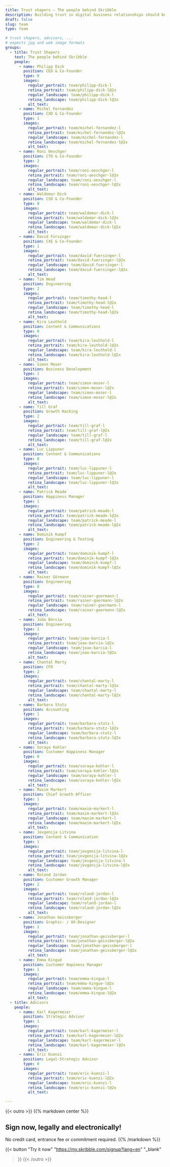 ```yaml
---
title: Trust shapers – The people behind Skribble
description: Building trust in digital business relationships should become as simple and intuitive as toasting bread. In 2018 we formed a team of Trust Shapers that has been working towards this future.
draft: false
slug: team
type: team

# trust shapers, advisors, ...
# expects jpg and web image formats
groups:
  - title: Trust Shapers
    text: The people behind Skribble
    people:
      - name: Philipp Dick
        position: CEO & Co-Founder
        type: 0
        images:
          regular_portrait: team/philipp-dick-l
          retina_portrait: team/philipp-dick-l@2x
          regular_landscape: team/philipp-dick-l
          retina_landscape: team/philipp-dick-l@2x
          alt_text:
      - name: Michel Fernandez
        position: CXD & Co-Founder
        type: 1
        images:
          regular_portrait: team/michel-fernandez-l
          retina_portrait: team/michel-fernandez-l@2x
          regular_landscape: team/michel-fernandez-l
          retina_landscape: team/michel-fernandez-l@2x
          alt_text:
      - name: Roni Oeschger
        position: CTO & Co-Founder
        type: 2
        images:
          regular_portrait: team/roni-oeschger-l
          retina_portrait: team/roni-oeschger-l@2x
          regular_landscape: team/roni-oeschger-l
          retina_landscape: team/roni-oeschger-l@2x
          alt_text:
      - name: Waldemar Dick
        position: CSO & Co-Founder
        type: 0
        images:
          regular_portrait: team/waldemar-dick-l
          retina_portrait: team/waldemar-dick-l@2x
          regular_landscape: team/waldemar-dick-l
          retina_landscape: team/waldemar-dick-l@2x
          alt_text:
      - name: David Fürsinger
        position: CXE & Co-Founder
        type: 1
        images:
          regular_portrait: team/david-fuersinger-l
          retina_portrait: team/david-fuersinger-l@2x
          regular_landscape: team/david-fuersinger-l
          retina_landscape: team/david-fuersinger-l@2x
          alt_text:
      - name: Tim Head
        position: Engineering
        type: 2
        images:
          regular_portrait: team/timothy-head-l
          retina_portrait: team/timothy-head-l@2x
          regular_landscape: team/timothy-head-l
          retina_landscape: team/timothy-head-l@2x
          alt_text:
      - name: Kira Leuthold
        position: Content & Communications
        type: 0
        images:
          regular_portrait: team/kira-leuthold-l
          retina_portrait: team/kira-leuthold-l@2x
          regular_landscape: team/kira-leuthold-l
          retina_landscape: team/kira-leuthold-l@2x
          alt_text:
      - name: Simon Moser
        position: Business Development
        type: 1
        images:
          regular_portrait: team/simon-moser-l
          retina_portrait: team/simon-moser-l@2x
          regular_landscape: team/simon-moser-l
          retina_landscape: team/simon-moser-l@2x
          alt_text:
      - name: Till Graf
        position: Growth Hacking
        type: 2
        images:
          regular_portrait: team/till-graf-l
          retina_portrait: team/till-graf-l@2x
          regular_landscape: team/till-graf-l
          retina_landscape: team/till-graf-l@2x
          alt_text:
      - name: Luc Lippuner
        position: Content & Communications
        type: 0
        images:
          regular_portrait: team/luc-lippuner-l
          retina_portrait: team/luc-lippuner-l@2x
          regular_landscape: team/luc-lippuner-l
          retina_landscape: team/luc-lippuner-l@2x
          alt_text:
      - name: Patrick Meade
        position: Happiness Manager
        type: 1
        images:
          regular_portrait: team/patrick-meade-l
          retina_portrait: team/patrick-meade-l@2x
          regular_landscape: team/patrick-meade-l
          retina_landscape: team/patrick-meade-l@2x
          alt_text:
      - name: Dominik Kumpf
        position: Engineering & Testing
        type: 2
        images:
          regular_portrait: team/dominik-kumpf-l
          retina_portrait: team/dominik-kumpf-l@2x
          regular_landscape: team/dominik-kumpf-l
          retina_landscape: team/dominik-kumpf-l@2x
          alt_text:
      - name: Rainer Görmann
        position: Engineering
        type: 0
        images:
          regular_portrait: team/rainer-goermann-l
          retina_portrait: team/rainer-goermann-l@2x
          regular_landscape: team/rainer-goermann-l
          retina_landscape: team/rainer-goermann-l@2x
          alt_text:
      - name: João Bárcia
        position: Engineering
        type: 1
        images:
          regular_portrait: team/joao-barcia-l
          retina_portrait: team/joao-barcia-l@2x
          regular_landscape: team/joao-barcia-l
          retina_landscape: team/joao-barcia-l@2x
          alt_text:
      - name: Chantal Marty
        position: CFO
        type: 2
        images:
          regular_portrait: team/chantal-marty-l
          retina_portrait: team/chantal-marty-l@2x
          regular_landscape: team/chantal-marty-l
          retina_landscape: team/chantal-marty-l@2x
          alt_text:
      - name: Barbara Stutz
        position: Accounting
        type: 1
        images:
          regular_portrait: team/barbara-stutz-l
          retina_portrait: team/barbara-stutz-l@2x
          regular_landscape: team/barbara-stutz-l
          retina_landscape: team/barbara-stutz-l@2x
          alt_text:
      - name: Soraya Kohler
        position: Customer Happiness Manager
        type: 0
        images:
          regular_portrait: team/soraya-kohler-l
          retina_portrait: team/soraya-kohler-l@2x
          regular_landscape: team/soraya-kohler-l
          retina_landscape: team/soraya-kohler-l@2x
          alt_text:    
      - name: Maxim Markert
        position: Chief Growth Officer
        type: 1
        images:
          regular_portrait: team/maxim-markert-l
          retina_portrait: team/maxim-markert-l@2x
          regular_landscape: team/maxim-markert-l
          retina_landscape: team/maxim-markert-l@2x
          alt_text:
      - name: Jevgenija Litvina
        position: Content & Communication
        type: 1
        images:
          regular_portrait: team/jevgenija-litvina-l
          retina_portrait: team/jevgenija-litvina-l@2x
          regular_landscape: team/jevgenija-litvina-l
          retina_landscape: team/jevgenija-litvina-l@2x
          alt_text:
      - name: Roland Jordan
        position: Customer Growth Manager
        type: 2
        images:
          regular_portrait: team/roland-jordan-l
          retina_portrait: team/roland-jordan-l@2x
          regular_landscape: team/roland-jordan-l
          retina_landscape: team/roland-jordan-l@2x
          alt_text:
      - name: Jonathan Geissberger
        position: Graphic- / UX-Designer
        type: 2
        images:
          regular_portrait: team/jonathan-geissberger-l
          retina_portrait: team/jonathan-geissberger-l@2x
          regular_landscape: team/jonathan-geissberger-l
          retina_landscape: team/jonathan-geissberger-l@2x
          alt_text:
      - name: Emma Kingué
        position: Customer Hapiness Manager
        type: 1
        images:
          regular_portrait: team/emma-kingue-l
          retina_portrait: team/emma-kingue-l@2x
          regular_landscape: team/emma-kingue-l
          retina_landscape: team/emma-kingue-l@2x
          alt_text:
  - title: Advisors
    people:
      - name: Karl Kagermeier
        position: Strategic Advisor
        type: 1
        images:
          regular_portrait: team/karl-kagermeier-l
          retina_portrait: team/karl-kagermeier-l@2x
          regular_landscape: team/karl-kagermeier-l
          retina_landscape: team/karl-kagermeier-l@2x
          alt_text:
      - name: Eric Kuenzi
        position: Legal-Strategic Advisor
        type: 0
        images:
          regular_portrait: team/eric-kuenzi-l
          retina_portrait: team/eric-kuenzi-l@2x
          regular_landscape: team/eric-kuenzi-l
          retina_landscape: team/eric-kuenzi-l@2x
          alt_text:

---
```


[//]: # (--------------------------------------------------------------------------------------------------------------)

{{< outro >}}
{{% markdown center %}}
## Sign now, legally and electronically!
No credit card, entrance fee or commitment required.
{{% /markdown %}}

{{< button
  "Try it now"
  "https://my.skribble.com/signup?lang=en"
  "_blank"
>}}
{{< /outro >}}